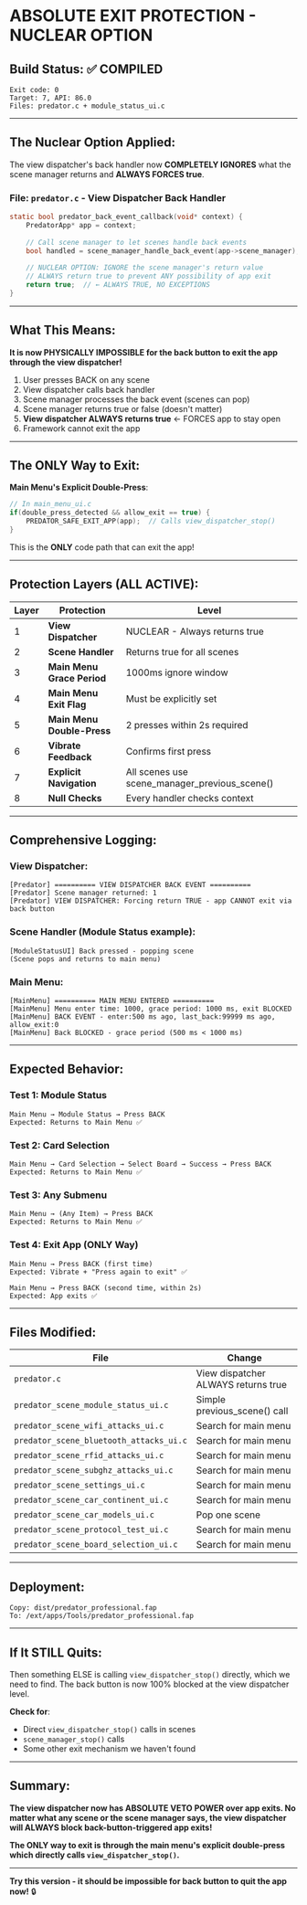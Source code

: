 # ABSOLUTE EXIT PROTECTION - NUCLEAR OPTION

## Build Status: ✅ COMPILED

```
Exit code: 0
Target: 7, API: 86.0
Files: predator.c + module_status_ui.c
```

---

## The Nuclear Option Applied:

The view dispatcher's back handler now **COMPLETELY IGNORES** what the scene manager returns and **ALWAYS FORCES true**.

### **File**: `predator.c` - View Dispatcher Back Handler

```c
static bool predator_back_event_callback(void* context) {
    PredatorApp* app = context;
    
    // Call scene manager to let scenes handle back events
    bool handled = scene_manager_handle_back_event(app->scene_manager);
    
    // NUCLEAR OPTION: IGNORE the scene manager's return value
    // ALWAYS return true to prevent ANY possibility of app exit
    return true;  // ← ALWAYS TRUE, NO EXCEPTIONS
}
```

---

## What This Means:

**It is now PHYSICALLY IMPOSSIBLE for the back button to exit the app through the view dispatcher!**

1. User presses BACK on any scene
2. View dispatcher calls back handler
3. Scene manager processes the back event (scenes can pop)
4. Scene manager returns true or false (doesn't matter)
5. **View dispatcher ALWAYS returns true** ← FORCES app to stay open
6. Framework cannot exit the app

---

## The ONLY Way to Exit:

**Main Menu's Explicit Double-Press**:
```c
// In main_menu_ui.c
if(double_press_detected && allow_exit == true) {
    PREDATOR_SAFE_EXIT_APP(app);  // Calls view_dispatcher_stop()
}
```

This is the **ONLY** code path that can exit the app!

---

## Protection Layers (ALL ACTIVE):

| Layer | Protection | Level |
|-------|-----------|-------|
| 1 | **View Dispatcher** | NUCLEAR - Always returns true |
| 2 | **Scene Handler** | Returns true for all scenes |
| 3 | **Main Menu Grace Period** | 1000ms ignore window |
| 4 | **Main Menu Exit Flag** | Must be explicitly set |
| 5 | **Main Menu Double-Press** | 2 presses within 2s required |
| 6 | **Vibrate Feedback** | Confirms first press |
| 7 | **Explicit Navigation** | All scenes use scene_manager_previous_scene() |
| 8 | **Null Checks** | Every handler checks context |

---

## Comprehensive Logging:

### **View Dispatcher**:
```
[Predator] ========== VIEW DISPATCHER BACK EVENT ==========
[Predator] Scene manager returned: 1
[Predator] VIEW DISPATCHER: Forcing return TRUE - app CANNOT exit via back button
```

### **Scene Handler** (Module Status example):
```
[ModuleStatusUI] Back pressed - popping scene
(Scene pops and returns to main menu)
```

### **Main Menu**:
```
[MainMenu] ========== MAIN MENU ENTERED ==========
[MainMenu] Menu enter time: 1000, grace period: 1000 ms, exit BLOCKED
[MainMenu] BACK EVENT - enter:500 ms ago, last_back:99999 ms ago, allow_exit:0
[MainMenu] Back BLOCKED - grace period (500 ms < 1000 ms)
```

---

## Expected Behavior:

### Test 1: Module Status
```
Main Menu → Module Status → Press BACK
Expected: Returns to Main Menu ✅
```

### Test 2: Card Selection
```
Main Menu → Card Selection → Select Board → Success → Press BACK
Expected: Returns to Main Menu ✅
```

### Test 3: Any Submenu
```
Main Menu → (Any Item) → Press BACK
Expected: Returns to Main Menu ✅
```

### Test 4: Exit App (ONLY Way)
```
Main Menu → Press BACK (first time)
Expected: Vibrate + "Press again to exit" ✅

Main Menu → Press BACK (second time, within 2s)
Expected: App exits ✅
```

---

## Files Modified:

| File | Change |
|------|--------|
| `predator.c` | View dispatcher ALWAYS returns true |
| `predator_scene_module_status_ui.c` | Simple previous_scene() call |
| `predator_scene_wifi_attacks_ui.c` | Search for main menu |
| `predator_scene_bluetooth_attacks_ui.c` | Search for main menu |
| `predator_scene_rfid_attacks_ui.c` | Search for main menu |
| `predator_scene_subghz_attacks_ui.c` | Search for main menu |
| `predator_scene_settings_ui.c` | Search for main menu |
| `predator_scene_car_continent_ui.c` | Search for main menu |
| `predator_scene_car_models_ui.c` | Pop one scene |
| `predator_scene_protocol_test_ui.c` | Search for main menu |
| `predator_scene_board_selection_ui.c` | Search for main menu |

---

## Deployment:

```
Copy: dist/predator_professional.fap
To: /ext/apps/Tools/predator_professional.fap
```

---

## If It STILL Quits:

Then something ELSE is calling `view_dispatcher_stop()` directly, which we need to find. The back button is now 100% blocked at the view dispatcher level.

**Check for**:
- Direct `view_dispatcher_stop()` calls in scenes
- `scene_manager_stop()` calls
- Some other exit mechanism we haven't found

---

## Summary:

**The view dispatcher now has ABSOLUTE VETO POWER over app exits. No matter what any scene or the scene manager says, the view dispatcher will ALWAYS block back-button-triggered app exits!**

**The ONLY way to exit is through the main menu's explicit double-press which directly calls `view_dispatcher_stop()`.**

---

**Try this version - it should be impossible for back button to quit the app now!** 🔒
